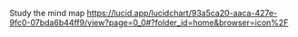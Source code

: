 Study the mind map
https://lucid.app/lucidchart/93a5ca20-aaca-427e-9fc0-07bda6b44ff9/view?page=0_0#?folder_id=home&browser=icon%2F
